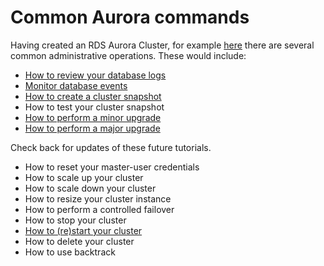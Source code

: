# Common Aurora commands

Having created an RDS Aurora Cluster, for example <a href="create-mysql-aurora-cluster">here</a> there are several common administrative operations.
These would include:

- <a href="mysql-aurora-logs.md">How to review your database logs</a>
- <a href="mysql-aurora-events.md">Monitor database events</a>
- <a href="create-aurora-snapshot.md">How to create a cluster snapshot</a>
- How to test your cluster snapshot
- <a href="mysql-aurora-minor-upgrade.md">How to perform a minor upgrade</a>
- <a href="mysql-aurora-major-upgrade.md">How to perform a major upgrade</a>


Check back for updates of these future tutorials.

- How to reset your master-user credentials
- How to scale up your cluster
- How to scale down your cluster
- How to resize your cluster instance
- How to perform a controlled failover
- How to stop your cluster
- <a href="start-aurora-cluster.md">How to (re)start your cluster</a>
- How to delete your cluster
- How to use backtrack
